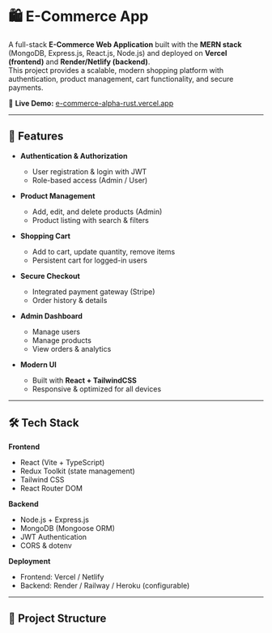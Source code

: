 # 🛍️ E-Commerce App

A full-stack **E-Commerce Web Application** built with the **MERN stack** (MongoDB, Express.js, React.js, Node.js) and deployed on **Vercel (frontend)** and **Render/Netlify (backend)**.  
This project provides a scalable, modern shopping platform with authentication, product management, cart functionality, and secure payments.

🔗 **Live Demo:** [e-commerce-alpha-rust.vercel.app](https://e-commerce-alpha-rust.vercel.app)

---

## 🚀 Features

- **Authentication & Authorization**
  - User registration & login with JWT
  - Role-based access (Admin / User)

- **Product Management**
  - Add, edit, and delete products (Admin)
  - Product listing with search & filters

- **Shopping Cart**
  - Add to cart, update quantity, remove items
  - Persistent cart for logged-in users

- **Secure Checkout**
  - Integrated payment gateway (Stripe)
  - Order history & details

- **Admin Dashboard**
  - Manage users
  - Manage products
  - View orders & analytics

- **Modern UI**
  - Built with **React + TailwindCSS**
  - Responsive & optimized for all devices

---

## 🛠️ Tech Stack

**Frontend**
- React (Vite + TypeScript)
- Redux Toolkit (state management)
- Tailwind CSS
- React Router DOM

**Backend**
- Node.js + Express.js
- MongoDB (Mongoose ORM)
- JWT Authentication
- CORS & dotenv

**Deployment**
- Frontend: Vercel / Netlify
- Backend: Render / Railway / Heroku (configurable)

---

## 📂 Project Structure

